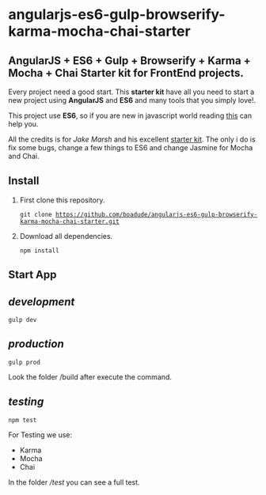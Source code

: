 # angularjs-es6-gulp-browserify-karma-mocha-chai-starter

AngularJS + ES6 + Gulp + Browserify + Karma + Mocha + Chai Starter kit for FrontEnd projects.
------------------------------------------------------------------------
Every project need a good start. This **starter kit** have all you need to start a new project using **AngularJS** and **ES6** and many tools that you simply love!.

This project use **ES6**, so if you are new in javascript world reading  [this](https://nodejs.org/en/docs/es6/)  can help you.

All the credits is for *Jake Marsh* and his excellent [starter kit](https://github.com/jakemmarsh/angularjs-gulp-browserify-boilerplate). The only i do is fix some bugs, change a few things to ES6 and change Jasmine for Mocha and Chai.

Install
-------
 1. First clone this repository.

    <code>git clone https://github.com/boadude/angularjs-es6-gulp-browserify-karma-mocha-chai-starter.git</code>

 2. Download all dependencies.

    <code>npm install</code>

Start App
------------

*development*
------------

<code>gulp dev</code>

*production*
------------

<code>gulp prod</code>

Look the folder /build after execute the command.

*testing*
-------
<code>npm test</code>

For Testing we use:

 - Karma
 - Mocha
 - Chai

In the folder */test* you can see a full test.
